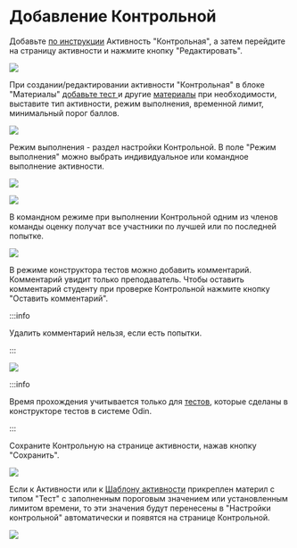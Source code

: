 # Добавление Контрольной

Добавьте [по инструкции](../) Активность "Контрольная", а затем перейдите на  страницу активности и нажмите кнопку "Редактировать".

![](../../../.gitbook/assets/Screenshot\_778.png)

При создании/редактировании активности "Контрольная" в блоке "Материалы" [добавьте тест ](../../../instrukcii-po-rabote/dlya-prepodavatelei/kak-sozdat-test-poshagovaya-instrukciya.md)и другие [материалы](../../../servisy/biblioteka/materialy/) при необходимости, выставите тип активности, режим выполнения, временной лимит, минимальный порог баллов.

![](../../../.gitbook/assets/Screenshot\_774.png)

Режим выполнения - раздел настройки Контрольной. В поле "Режим выполнения" можно выбрать индивидуальное или командное выполнение активности.

![](../../../.gitbook/assets/Screenshot\_806.png)

![](../../../.gitbook/assets/Screenshot\_777.png)

В командном режиме при выполнении Контрольной одним из членов команды оценку получат все участники по лучшей или по последней попытке.

![](../../../.gitbook/assets/Screenshot\_868.png)

В режиме конструктора тестов можно добавить комментарий. Комментарий увидит только преподаватель. Чтобы оставить комментарий студенту при проверке Контрольной нажмите кнопку "Оставить комментарий".

:::info

Удалить комментарий нельзя, если есть попытки.

:::

![](../../../.gitbook/assets/Screenshot\_877.png)

:::info

Время прохождения учитывается только для [тестов](../../../servisy/biblioteka/materialy/test/), которые сделаны в конструкторе тестов в системе Odin.

:::

Сохраните Контрольную на странице активности, нажав кнопку "Сохранить".

![](../../../.gitbook/assets/Screenshot\_782.png)

Если к Активности или к [Шаблону активности](../../../servisy/biblioteka/materialy/shablon-aktivnosti.md) прикреплен материл с типом "Тест" с заполненным пороговым значением или установленным лимитом времени, то эти значения будут перенесены в "Настройки контрольной" автоматически и появятся на странице Контрольной.

![](<../../../.gitbook/assets/Screenshot\_779 (1).png>)
